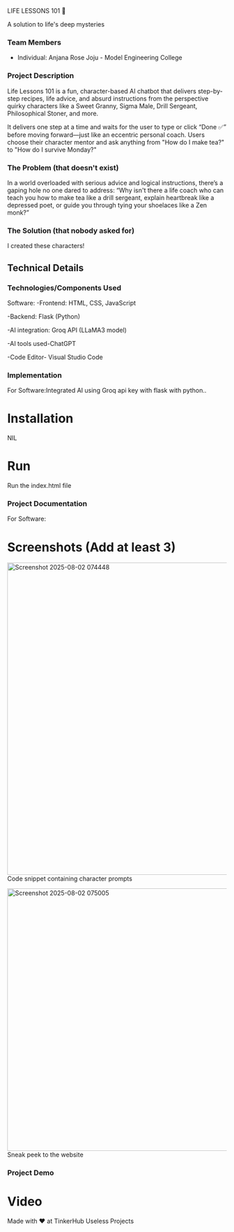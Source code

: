 


LIFE LESSONS 101 🎯


A solution to life's deep mysteries


### Team Members
- Individual: Anjana Rose Joju - Model Engineering College


### Project Description
Life Lessons 101 is a fun, character-based AI chatbot that delivers step-by-step recipes, life advice, and absurd instructions from the perspective quirky characters like a Sweet Granny, Sigma Male, Drill Sergeant, Philosophical Stoner, and more.

It delivers one step at a time and waits for the user to type or click “Done ✅” before moving forward—just like an eccentric personal coach. Users choose their character mentor and ask anything from "How do I make tea?" to "How do I survive Monday?"

### The Problem (that doesn't exist)
In a world overloaded with serious advice and logical instructions, there’s a gaping hole no one dared to address:
“Why isn't there a life coach who can teach you how to make tea like a drill sergeant, explain heartbreak like a depressed poet, or guide you through tying your shoelaces like a Zen monk?”

### The Solution (that nobody asked for)
I created these characters!

## Technical Details
### Technologies/Components Used
Software:
-Frontend: HTML, CSS, JavaScript

-Backend: Flask (Python)

-AI integration: Groq API (LLaMA3 model)

-AI tools used-ChatGPT

-Code Editor- Visual Studio Code

### Implementation
For Software:Integrated AI using Groq api key with flask with python..

# Installation
NIL

# Run
Run the index.html file

### Project Documentation
For Software:

# Screenshots (Add at least 3)
<img width="1336" height="715" alt="Screenshot 2025-08-02 074448" src="https://github.com/user-attachments/assets/786eaa1b-9956-41ea-b278-9c31375f69e6" />Code snippet containing character prompts

<img width="952" height="601" alt="Screenshot 2025-08-02 075005" src="https://github.com/user-attachments/assets/aa6eb6bd-a066-4144-9baf-8fa97604809d" />Sneak peek to the website



### Project Demo
# Video


Made with ❤️ at TinkerHub Useless Projects 



